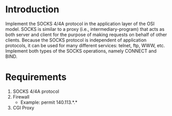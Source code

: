 # Introduction
Implement the SOCKS 4/4A protocol in the application layer of the OSI model.
SOCKS is similar to a proxy (i.e., intermediary-program) that acts as both server and client for the purpose of making requests on behalf of other clients. Because the SOCKS protocol is independent of application protocols, it can be used for many different services: telnet, ftp, WWW, etc.
Implement both types of the SOCKS operations, namely CONNECT and BIND.

# Requirements
1. SOCKS 4/4A protocol
2. Firewall
	* Example: permit 140.113.\*.\*
3. CGI Proxy
